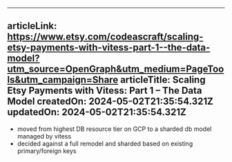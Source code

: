 -----------------------
articleLink: https://www.etsy.com/codeascraft/scaling-etsy-payments-with-vitess-part-1--the-data-model?utm_source=OpenGraph&utm_medium=PageTools&utm_campaign=Share
articleTitle: Scaling Etsy Payments with Vitess: Part 1 – The Data Model
createdOn: 2024-05-02T21:35:54.321Z
updatedOn: 2024-05-02T21:35:54.321Z
-----------------------

- moved from highest DB resource tier on GCP to a sharded db model managed by vitess
- decided against a full remodel and sharded based on existing primary/foreign keys